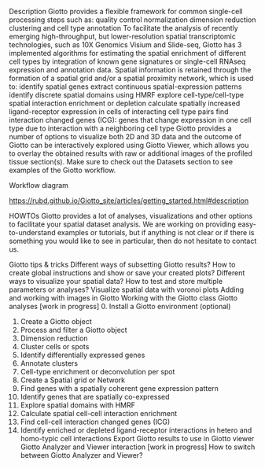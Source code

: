 Description
Giotto provides a flexible framework for common single-cell processing steps such as:
quality control
normalization
dimension reduction
clustering and cell type annotation
To facilitate the analysis of recently emerging high-throughput, but lower-resolution spatial transcriptomic technologies, such as 10X Genomics Visium and Slide-seq, Giotto has 3 implemented algorithms for estimating the spatial enrichment of different cell types by integration of known gene signatures or single-cell RNAseq expression and annotation data.
Spatial information is retained through the formation of a spatial grid and/or a spatial proximity network, which is used to:
identify spatial genes
extract continuous spatial-expression patterns
identify discrete spatial domains using HMRF
explore cell-type/cell-type spatial interaction enrichment or depletion
calculate spatially increased ligand-receptor expression in cells of interacting cell type pairs
find interaction changed genes (ICG): genes that change expression in one cell type due to interaction with a neighboring cell type
Giotto provides a number of options to visualize both 2D and 3D data and the outcome of Giotto can be interactively explored using Giotto Viewer, which allows you to overlay the obtained results with raw or additional images of the profiled tissue section(s).
Make sure to check out the Datasets section to see examples of the Giotto workflow.

 

Workflow diagram


https://rubd.github.io/Giotto_site/articles/getting_started.html#description

HOWTOs
Giotto provides a lot of analyses, visualizations and other options to facilitate your spatial dataset analysis. We are working on providing easy-to-understand examples or tutorials, but if anything is not clear or if there is something you would like to see in particular, then do not hesitate to contact us.

Giotto tips & tricks
Different ways of subsetting Giotto results?
How to create global instructions and show or save your created plots?
Different ways to visualize your spatial data?
How to test and store multiple parameters or analyses?
Visualize spatial data with voronoi plots
Adding and working with images in Giotto
Working with the Giotto class
Giotto analyses [work in progress]
0. Install a Giotto environment (optional)
1. Create a Giotto object
2. Process and filter a Giotto object
3. Dimension reduction
4. Cluster cells or spots
5. Identify differentially expressed genes
6. Annotate clusters
7. Cell-type enrichment or deconvolution per spot
8. Create a Spatial grid or Network
9. Find genes with a spatially coherent gene expression pattern
10. Identify genes that are spatially co-expressed
11. Explore spatial domains with HMRF
12. Calculate spatial cell-cell interaction enrichment
13. Find cell-cell interaction changed genes (ICG)
14. Identify enriched or depleted ligand-receptor interactions in hetero and homo-typic cell interactions
Export Giotto results to use in Giotto viewer
Giotto Analyzer and Viewer interaction [work in progress]
How to switch between Giotto Analyzer and Viewer?
